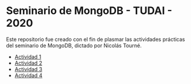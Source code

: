# Seminario de MongoDB - TUDAI - 2020

Este repositorio fue creado con el fin de plasmar las actividades prácticas del seminario de MongoDB, dictado por Nicolás Tourné.

- [Actividad 1](actividad1.md)  
- [Actividad 2](actividad2.md)  
- [Actividad 3](actividad3.md)
- [Actividad 4](actividad4.md)
